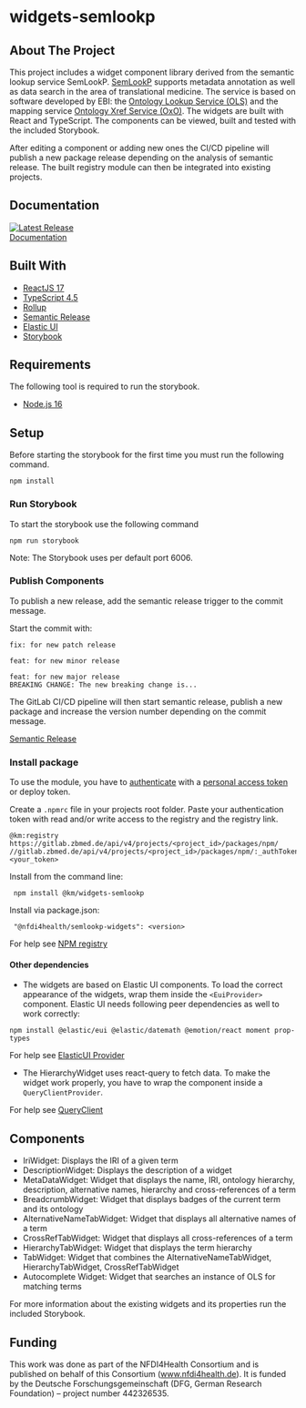 # widgets-semlookp

## About The Project

This project includes a widget component library derived from the semantic lookup service SemLookP.
[SemLookP](https://semanticlookup.zbmed.de/ols/index) supports metadata annotation as well as data search in the area of translational medicine. 
The service is based on software developed by EBI: the [Ontology Lookup Service (OLS)](https://www.ebi.ac.uk/ols/index) and the mapping service [Ontology Xref Service (OxO)](https://www.ebi.ac.uk/spot/oxo/). 
The widgets are built with React and TypeScript. The components can be viewed, built and tested with the included Storybook.

After editing a component or adding new ones the CI/CD pipeline will publish a new package release 
depending on the analysis of semantic release. The built registry module can then be integrated 
into existing projects.


## Documentation

[![Latest Release](https://gitlab.zbmed.de/km/semlookp/widgets-semlookp/-/badges/release.svg)](https://gitlab.zbmed.de/km/semlookp/widgets-semlookp/-/releases)  
[Documentation](http://km.pages.gitlab.zbmed.de/semlookp/widgets-semlookp)

## Built With

- [ReactJS 17](https://reactjs.org/blog/2020/10/20/react-v17.html)
- [TypeScript 4.5](https://www.typescriptlang.org/docs/handbook/release-notes/typescript-4-5.html)
- [Rollup](https://rollupjs.org)
- [Semantic Release](https://github.com/semantic-release/semantic-release)
- [Elastic UI](https://elastic.github.io/eui/#/)
- [Storybook](https://storybook.js.org/)

## Requirements
The following tool is required to run the storybook.

- [Node.js 16](https://joshtronic.com/2021/05/09/how-to-install-nodejs-16-on-ubuntu-2004-lts/)

## Setup

Before starting the storybook for the first time you must run the following command.
```
npm install
```

### Run Storybook

To start the storybook use the following command

```
npm run storybook
```
Note: The Storybook uses per default port 6006.

### Publish Components

To publish a new release, add the semantic release trigger to the commit message.

Start the commit with:

```
fix: for new patch release
```

```
feat: for new minor release
```

```
feat: for new major release
BREAKING CHANGE: The new breaking change is...
```

The GitLab CI/CD pipeline will then start semantic release,
publish a new package and increase the version number depending on the commit message.

[Semantic Release](https://docs.gitlab.com/ee/ci/examples/semantic-release.html)

### Install package

To use the module, you have to [authenticate](https://docs.gitlab.com/ee/user/packages/npm_registry/) with a [personal access token](https://docs.gitlab.com/ee/user/profile/personal_access_tokens.html) or deploy token.

Create a `.npmrc` file in your projects root folder.
Paste your authentication token with read and/or write access to the registry and the registry link.

```
@km:registry https://gitlab.zbmed.de/api/v4/projects/<project_id>/packages/npm/
//gitlab.zbmed.de/api/v4/projects/<project_id>/packages/npm/:_authToken=<your_token>
```

Install from the command line:
```
 npm install @km/widgets-semlookp
```
Install via package.json:
```
 "@nfdi4health/semlookp-widgets": <version>
```

For help see [NPM registry](https://gitlab.zbmed.de/help/user/packages/npm_registry/index)

#### Other dependencies

- The widgets are based on Elastic UI components. To load the correct appearance of the widgets, wrap them inside the
  `<EuiProvider>` component. Elastic UI needs following peer dependencies as well to work correctly:

```
npm install @elastic/eui @elastic/datemath @emotion/react moment prop-types
```

For help see [ElasticUI Provider](https://elastic.github.io/eui/#/utilities/provider)

- The HierarchyWidget uses react-query to fetch data. To make the widget work properly, you have to wrap the component inside a `QueryClientProvider`.

For help see [QueryClient](https://tanstack.com/query/v4/docs/reference/QueryClient?from=reactQueryV3&original=https://react-query-v3.tanstack.com/reference/QueryClient)

## Components

- IriWidget: Displays the IRI of a given term
- DescriptionWidget: Displays the description of a widget
- MetaDataWidget: Widget that displays the name, IRI, ontology hierarchy, description, alternative names, hierarchy and cross-references of a term
- BreadcrumbWidget: Widget that displays badges of the current term and its ontology
- AlternativeNameTabWidget: Widget that displays all alternative names of a term
- CrossRefTabWidget: Widget that displays all cross-references of a term
- HierarchyTabWidget: Widget that displays the term hierarchy
- TabWidget: Widget that combines the AlternativeNameTabWidget, HierarchyTabWidget, CrossRefTabWidget
- Autocomplete Widget: Widget that searches an instance of OLS for matching terms

For more information about the existing widgets and its properties run the included Storybook.

## Funding

This work was done as part of the NFDI4Health Consortium and is published on behalf of this Consortium (www.nfdi4health.de). 
It is funded by the Deutsche Forschungsgemeinschaft (DFG, German Research Foundation) – project number 442326535.